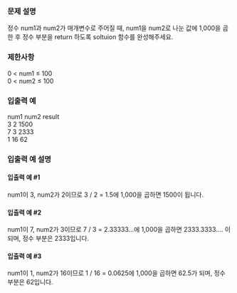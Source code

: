 ### 문제 설명
정수 num1과 num2가 매개변수로 주어질 때, num1을 num2로 나눈 값에 1,000을 곱한 후 정수 부분을 return 하도록 soltuion 함수를 완성해주세요.

### 제한사항
0 < num1 ≤ 100  
0 < num2 ≤ 100
### 입출력 예
num1	num2	result  
3	2	1500  
7	3	2333  
1	16	62  
### 입출력 예 설명
#### 입출력 예 #1
num1이 3, num2가 2이므로 3 / 2 = 1.5에 1,000을 곱하면 1500이 됩니다.
#### 입출력 예 #2
num1이 7, num2가 3이므로 7 / 3 = 2.33333...에 1,000을 곱하면 2333.3333.... 이 되며, 정수 부분은 2333입니다.
#### 입출력 예 #3
num1이 1, num2가 16이므로 1 / 16 = 0.0625에 1,000을 곱하면 62.5가 되며, 정수 부분은 62입니다.

